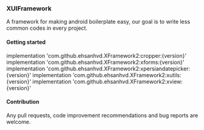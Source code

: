 ### XUIFramework

A framework for making android boilerplate easy, our goal is to write less common codes in every project. 

#### Getting started

implementation 'com.github.ehsanhvd.XFramework2:cropper:{version}'
implementation 'com.github.ehsanhvd.XFramework2:xforms:{version}'
implementation 'com.github.ehsanhvd.XFramework2:xpersiandatepicker:{version}'
implementation 'com.github.ehsanhvd.XFramework2:xutils:{version}'
implementation 'com.github.ehsanhvd.XFramework2:xview:{version}'

#### Contribution
Any pull requests, code improvement recommendations and bug reports are welcome.

